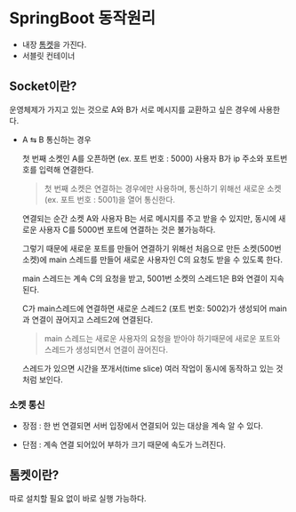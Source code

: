 # SpringBoot 동작원리
* 내장 [톰켓]()을 가진다.
* 서블릿 컨테이너

## Socket이란? 
운영체제가 가지고 있는 것으로 A와 B가 서로 메시지를 교환하고 싶은 경우에 사용한다.


* A ⇆ B 통신하는 경우

    첫 번째 소켓인 A를 오픈하면 (ex. 포트 번호 : 5000) 사용자 B가 ip 주소와 포트번호를 입력해 연결한다.
    
    > 첫 번째 소켓은 연결하는 경우에만 사용하며, 통신하기 위해선 새로운 소켓 (ex. 포트 번호 : 5001)을 열어 통신한다.

    연결되는 순간 소켓 A와 사용자 B는 서로 메시지를 주고 받을 수 있지만, 동시에 새로운 사용자 C를 5000번 포트에 연결하는 것은 불가능하다.

    그렇기 때문에 새로운 포트를 만들어 연결하기 위해선 처음으로 만든 소켓(500번 소켓)에 main 스레드를 만들어 새로운 사용자인 C의 요청도 받을 수 있도록 한다.

    main 스레드는 계속 C의 요청을 받고, 5001번 소켓의 스레드1은 B와 연결이 지속된다.

    C가 main스레드에 연결하면 새로운 스레드2 (포트 번호: 5002)가 생성되어 main과 연결이 끊어지고 스레드2에 연결된다.
    
    > main 스레드는 새로운 사용자의 요청을 받아야 하기때문에 새로운 포트와 스레드가 생성되면서 연결이 끊어진다.

    스레드가 있으면 시간을 쪼개서(time slice) 여러 작업이 동시에 동작하고 있는 것처럼 보인다.

### 소켓 통신

* 장점 : 한 번 연결되면 서버 입장에서 연결되어 있는 대상을 계속 알 수 있다.

* 단점 : 계속 연결 되어있어 부하가 크기 때문에 속도가 느려진다.

## 톰켓이란?
따로 설치할 필요 없이 바로 실행 가능하다.

